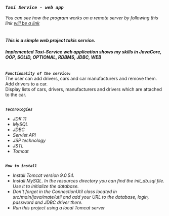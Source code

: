 ### *`Taxi Service - web app`*

_You can see how the program works on a remote server by following
this link [will be a link](https://github.com/Zbarazkyy/)_ <br><br>

#### _This is a simple web project takis service._ 
#### _Implemented Taxi-Service web application shows my skills in  JavaCore, OOP, SOLID, OPTIONAL, RDBMS, JDBC, WEB_ <br><br>

***`Functionality of the service:`*** <br> 
The user can add drivers, cars and car manufacturers and remove them. <br>
Add drivers to a car. <br>
Display lists of cars, drivers, manufacturers and drivers which are attached to the car.<br><br>

***`Technologies`***
- _JDK 11_
- _MySQL_
- _JDBC_
- _Servlet API_
- _JSP technology_
- _JSTL_
- _Tomcat_<br><br>

***`How to install`***
- _Install Tomcat version 9.0.54._
- _Install MySQL. In the resources directory you can find the init_db.sql file. Use it to initialize the database._
- _Don't forget in the ConnectionUtil class located in src/main/java/mate/util 
and add your URL to the database, login, password and JDBC driver there._
- _Run this project using a local Tomcat server_

